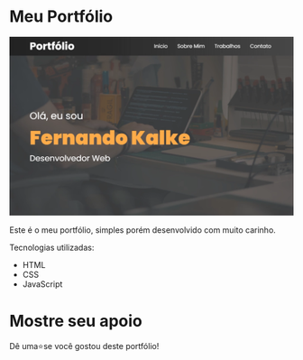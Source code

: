 # Meu Portfólio

![](./img/portfolio.webp)

Este é o meu portfólio, simples porém desenvolvido com muito carinho.

Tecnologias utilizadas:

- HTML
- CSS
- JavaScript

# Mostre seu apoio
Dê uma⭐se você gostou deste portfólio!

